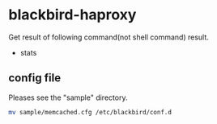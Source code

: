 blackbird-haproxy
==============

Get result of following command(not shell command) result.

* stats

config file
-----------

Pleases see the "sample" directory.

```bash
mv sample/memcached.cfg /etc/blackbird/conf.d
```
